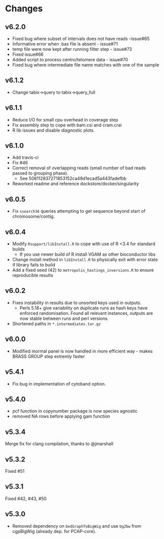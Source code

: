 # Changes

## v6.2.0
* Fixed bug where subset of intervals does not have reads -issue#65
* Informative error when .bas file is absent - issue#71
* temp file were now kept after running filter step - issue#73
* Fixed issue#66 
* Added script to process centro/telomere data - issue#70  
* Fixed bug where intermediate file name matches with one of the sample

## v6.1.2

* Change tabix->query to tabix->query_full

## v6.1.1

* Reduce I/O for small cpu overhead in coverage step
* Fix assembly step to cope with bam.csi and cram.crai
* R lib issues and disable diagnostic plots.

## v6.1.0

* Add travis-ci
* Fix #46
* Correct removal of overlapping reads (small number of bad reads passed to grouping phase).
  * See 508112837271853152ca48d1ecad5a443fadefbb
* Reworked readme and reference dockstore/docker/singularity

## v6.0.5

* Fix `ssearch36` queries attempting to get sequence beyond start of chromosome/contig.

## v6.0.4

* Modify `Rsupport/libInstall.R` to cope with use of R <3.4 for standard builds
  * If you use newer build of R install VGAM as other bioconductor libs
* Change install method in `libInstall.R` to physically exit with error state if library fails to build
* Add a fixed seed (42) to `metropolis_hastings_inversions.R` to ensure reproducible results

## v6.0.2

* Fixes instability in results due to unsorted keys used in outputs.
  * Perls 5.18+ give variability on duplicate runs as hash keys have enforced randomisation. Found all relevant instances, outputs are now stable between runs and perl versions.
* Shortened paths in `*.intermediates.tar.gz`

## v6.0.0

* Modified mormal panel is now handled in more efficient way - makes BRASS GROUP step extremly faster

## v5.4.1

* Fix bug in implementation of cytoband option.

## v5.4.0

* pcf function in copynumber package is now species agnostic
* removed NA rows before applying gam function

## v5.3.4

Merge fix for clang compilation, thanks to @jmarshall

## v5.3.2

Fixed #51

## v5.3.1

Fixed #42, #43, #50

## v5.3.0

* Removed dependency on `bedGraphToBigWig` and use `bg2bw` from cgpBigWig (already dep. for PCAP-core).
